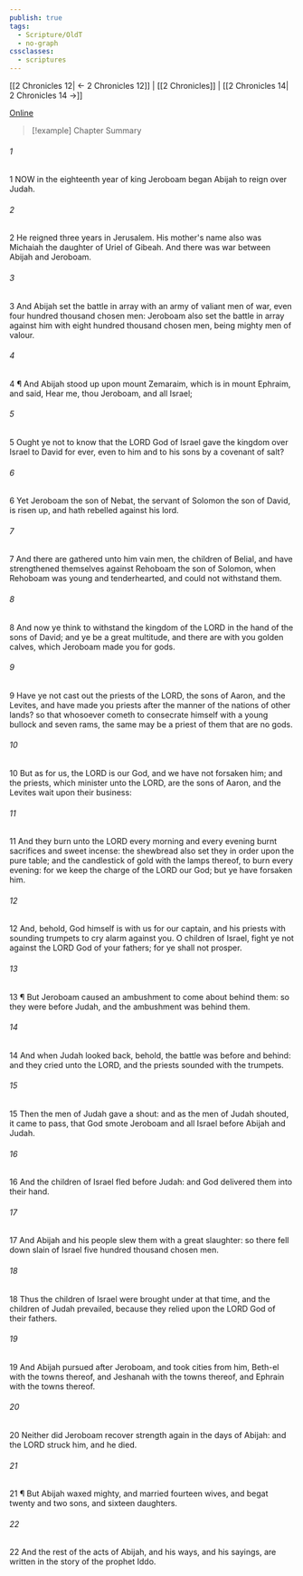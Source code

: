 ```yaml
---
publish: true
tags:
  - Scripture/OldT
  - no-graph
cssclasses:
  - scriptures
---
```

[[2 Chronicles 12| ← 2 Chronicles 12]] | [[2 Chronicles]] | [[2 Chronicles 14| 2 Chronicles 14 →]]

[Online](https://churchofjesuschrist.org/study/scriptures/ot/2-chr/13?lang=eng)

>[!example] Chapter Summary
>
###### 1
1 NOW in the eighteenth year of king Jeroboam began Abijah to reign over Judah.
###### 2
2 He reigned three years in Jerusalem.  His mother's name also was Michaiah the daughter of Uriel of Gibeah.  And there was war between Abijah and Jeroboam.
###### 3
3 And Abijah set the battle in array with an army of valiant men of war, even four hundred thousand chosen men: Jeroboam also set the battle in array against him with eight hundred thousand chosen men, being mighty men of valour.
###### 4
4 ¶ And Abijah stood up upon mount Zemaraim, which is in mount Ephraim, and said, Hear me, thou Jeroboam, and all Israel;
###### 5
5 Ought ye not to know that the LORD God of Israel gave the kingdom over Israel to David for ever, even to him and to his sons by a covenant of salt?
###### 6
6 Yet Jeroboam the son of Nebat, the servant of Solomon the son of David, is risen up, and hath rebelled against his lord.
###### 7
7 And there are gathered unto him vain men, the children of Belial, and have strengthened themselves against Rehoboam the son of Solomon, when Rehoboam was young and tenderhearted, and could not withstand them.
###### 8
8 And now ye think to withstand the kingdom of the LORD in the hand of the sons of David; and ye be a great multitude, and there are with you golden calves, which Jeroboam made you for gods.
###### 9
9 Have ye not cast out the priests of the LORD, the sons of Aaron, and the Levites, and have made you priests after the manner of the nations of other lands?  so that whosoever cometh to consecrate himself with a young bullock and seven rams, the same may be a priest of them that are no gods.
###### 10
10 But as for us, the LORD is our God, and we have not forsaken him; and the priests, which minister unto the LORD, are the sons of Aaron, and the Levites wait upon their business:
###### 11
11 And they burn unto the LORD every morning and every evening burnt sacrifices and sweet incense: the shewbread also set they in order upon the pure table; and the candlestick of gold with the lamps thereof, to burn every evening: for we keep the charge of the LORD our God; but ye have forsaken him.
###### 12
12 And, behold, God himself is with us for our captain, and his priests with sounding trumpets to cry alarm against you.  O children of Israel, fight ye not against the LORD God of your fathers; for ye shall not prosper.
###### 13
13 ¶ But Jeroboam caused an ambushment to come about behind them: so they were before Judah, and the ambushment was behind them.
###### 14
14 And when Judah looked back, behold, the battle was before and behind: and they cried unto the LORD, and the priests sounded with the trumpets.
###### 15
15 Then the men of Judah gave a shout: and as the men of Judah shouted, it came to pass, that God smote Jeroboam and all Israel before Abijah and Judah.
###### 16
16 And the children of Israel fled before Judah: and God delivered them into their hand.
###### 17
17 And Abijah and his people slew them with a great slaughter: so there fell down slain of Israel five hundred thousand chosen men.
###### 18
18 Thus the children of Israel were brought under at that time, and the children of Judah prevailed, because they relied upon the LORD God of their fathers.
###### 19
19 And Abijah pursued after Jeroboam, and took cities from him, Beth-el with the towns thereof, and Jeshanah with the towns thereof, and Ephrain with the towns thereof.
###### 20
20 Neither did Jeroboam recover strength again in the days of Abijah: and the LORD struck him, and he died.
###### 21
21 ¶ But Abijah waxed mighty, and married fourteen wives, and begat twenty and two sons, and sixteen daughters.
###### 22
22 And the rest of the acts of Abijah, and his ways, and his sayings, are written in the story of the prophet Iddo.



